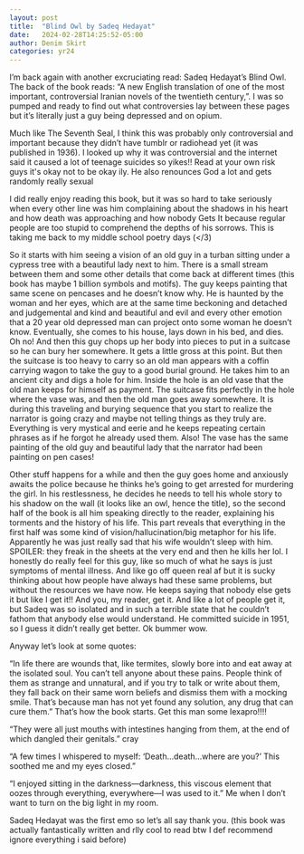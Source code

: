 ```yaml
---
layout: post
title:  "Blind Owl by Sadeq Hedayat"
date:   2024-02-28T14:25:52-05:00
author: Denim Skirt
categories: yr24
---
```


I’m back again with another excruciating read: Sadeq Hedayat’s Blind Owl. The back of the book reads: “A new English translation of one of the most important, controversial Iranian novels of the twentieth century,”. I was so pumped and ready to find out what controversies lay between these pages but it’s literally just a guy being depressed and on opium. 

Much like The Seventh Seal, I think this was probably only controversial and important because they didn’t have tumblr or radiohead yet (it was published in 1936). I looked up why it was controversial and the internet said it caused a lot of teenage suicides so yikes!! Read at your own risk guys it's okay not to be okay ily. He also renounces God a lot and gets randomly really sexual 

I did really enjoy reading this book, but it was so hard to take seriously when every other line was him complaining about the shadows in his heart and how death was approaching and how nobody Gets It because regular people are too stupid to comprehend the depths of his sorrows. This is taking me back to my middle school poetry days (</3)

So it starts with him seeing a vision of an old guy in a turban sitting under a cypress tree with a beautiful lady next to him. There is a small stream between them and some other details that come back at different times (this book has maybe 1 billion symbols and motifs). The guy keeps painting that same scene on pencases and he doesn’t know why. He is haunted by the woman and her eyes, which are at the same time beckoning and detached and judgemental and kind and beautiful and evil and every other emotion that a 20 year old depressed man can project onto some woman he doesn’t know. Eventually, she comes to his house, lays down in his bed, and dies. Oh no! And then this guy chops up her body into pieces to put in a suitcase so he can bury her somewhere. It gets a little gross at this point. But then the suitcase is too heavy to carry so an old man appears with a coffin carrying wagon to take the guy to a good burial ground. He takes him to an ancient city and digs a hole for him. Inside the hole is an old vase that the old man keeps for himself as payment. The suitcase fits perfectly in the hole where the vase was, and then the old man goes away somewhere. It is during this traveling and burying sequence that you start to realize the narrator is going crazy and maybe not telling things as they truly are. Everything is very mystical and eerie and he keeps repeating certain phrases as if he forgot he already used them. Also! The vase has the same painting of the old guy and beautiful lady that the narrator had been painting on pen cases! 

Other stuff happens for a while and then the guy goes home and anxiously awaits the police because he thinks he’s going to get arrested for murdering the girl. In his restlessness, he decides he needs to tell his whole story to his shadow on the wall (it looks like an owl, hence the title), so the second half of the book is all him speaking directly to the reader, explaining his torments and the history of his life. This part reveals that everything in the first half was some kind of vision/hallucination/big metaphor for his life. Apparently he was just really sad that his wife wouldn’t sleep with him. SPOILER: they freak in the sheets at the very end and then he kills her lol. I honestly do really feel for this guy, like so much of what he says is just symptoms of mental illness. And like go off queen real af but it is sucky thinking about how people have always had these same problems, but without the resources we have now. He keeps saying that nobody else gets it but like I get it!! And you, my reader, get it. And like a lot of people get it, but Sadeq was so isolated and in such a terrible state that he couldn’t fathom that anybody else would understand. He committed suicide in 1951, so I guess it didn’t really get better. Ok bummer wow. 

Anyway let’s look at some quotes:

“In life there are wounds that, like termites, slowly bore into and eat away at the isolated soul. You can’t tell anyone about these pains. People think of them as strange and unnatural, and if you try to talk or write about them, they fall back on their same worn beliefs and dismiss them with a mocking smile. That’s because man has not yet found any solution, any drug that can cure them.” That’s how the book starts. Get this man some lexapro!!!!

“They were all just mouths with intestines hanging from them, at the end of which dangled their genitals.” cray

“A few times I whispered to myself: ‘Death…death…where are you?’ This soothed me and my eyes closed.”

“I enjoyed sitting in the darkness—darkness, this viscous element that oozes through everything, everywhere—I was used to it.” Me when I don’t want to turn on the big light in my room.

Sadeq Hedayat was the first emo so let’s all say thank you. (this book was actually fantastically written and rlly cool to read btw I def recommend ignore everything i said before)
